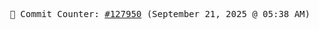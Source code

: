 <p align="center">
    <samp>
        📮 Commit Counter: <a href="https://github.com/Javascript-void0/Javascript-void0/commits/main">#127950</a> (September 21, 2025 @ 05:38 AM)
    </samp>
</p>